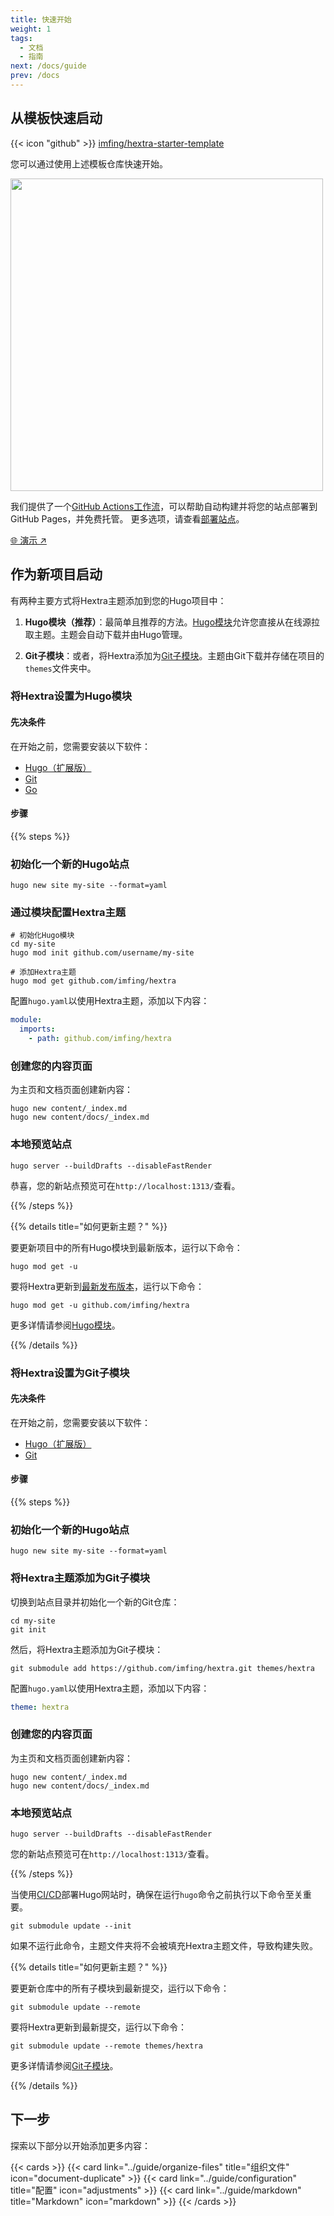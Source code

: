 ```yaml
---
title: 快速开始
weight: 1
tags:
  - 文档
  - 指南
next: /docs/guide
prev: /docs
---
```


## 从模板快速启动

{{< icon "github" >}}&nbsp;[imfing/hextra-starter-template](https://github.com/imfing/hextra-starter-template)

您可以通过使用上述模板仓库快速开始。

<img src="https://docs.github.com/assets/cb-77734/mw-1440/images/help/repository/use-this-template-button.webp" width="500">

我们提供了一个[GitHub Actions工作流](https://docs.github.com/en/pages/getting-started-with-github-pages/configuring-a-publishing-source-for-your-github-pages-site#publishing-with-a-custom-github-actions-workflow)，可以帮助自动构建并将您的站点部署到GitHub Pages，并免费托管。
更多选项，请查看[部署站点](../guide/deploy-site)。

[🌐 演示 ↗](https://imfing.github.io/hextra-starter-template/)

## 作为新项目启动

有两种主要方式将Hextra主题添加到您的Hugo项目中：

1. **Hugo模块（推荐）**：最简单且推荐的方法。[Hugo模块](https://gohugo.io/hugo-modules/)允许您直接从在线源拉取主题。主题会自动下载并由Hugo管理。

2. **Git子模块**：或者，将Hextra添加为[Git子模块](https://git-scm.com/book/en/v2/Git-Tools-Submodules)。主题由Git下载并存储在项目的`themes`文件夹中。

### 将Hextra设置为Hugo模块

#### 先决条件

在开始之前，您需要安装以下软件：

- [Hugo（扩展版）](https://gohugo.io/installation/)
- [Git](https://git-scm.com/)
- [Go](https://go.dev/)

#### 步骤

{{% steps %}}

### 初始化一个新的Hugo站点

```shell
hugo new site my-site --format=yaml
```

### 通过模块配置Hextra主题

```shell
# 初始化Hugo模块
cd my-site
hugo mod init github.com/username/my-site

# 添加Hextra主题
hugo mod get github.com/imfing/hextra
```

配置`hugo.yaml`以使用Hextra主题，添加以下内容：

```yaml
module:
  imports:
    - path: github.com/imfing/hextra
```

### 创建您的内容页面

为主页和文档页面创建新内容：

```shell
hugo new content/_index.md
hugo new content/docs/_index.md
```

### 本地预览站点

```shell
hugo server --buildDrafts --disableFastRender
```

恭喜，您的新站点预览可在`http://localhost:1313/`查看。

{{% /steps %}}


{{% details title="如何更新主题？" %}}

要更新项目中的所有Hugo模块到最新版本，运行以下命令：

```shell
hugo mod get -u
```

要将Hextra更新到[最新发布版本](https://github.com/imfing/hextra/releases)，运行以下命令：

```shell
hugo mod get -u github.com/imfing/hextra
```

更多详情请参阅[Hugo模块](https://gohugo.io/hugo-modules/use-modules/#update-all-modules)。

{{% /details %}}

### 将Hextra设置为Git子模块

#### 先决条件

在开始之前，您需要安装以下软件：

- [Hugo（扩展版）](https://gohugo.io/installation/)
- [Git](https://git-scm.com/)

#### 步骤

{{% steps %}}

### 初始化一个新的Hugo站点

```shell
hugo new site my-site --format=yaml
```

### 将Hextra主题添加为Git子模块

切换到站点目录并初始化一个新的Git仓库：

```shell
cd my-site
git init
```

然后，将Hextra主题添加为Git子模块：

```shell
git submodule add https://github.com/imfing/hextra.git themes/hextra
```

配置`hugo.yaml`以使用Hextra主题，添加以下内容：

```yaml
theme: hextra
```

### 创建您的内容页面

为主页和文档页面创建新内容：

```shell
hugo new content/_index.md
hugo new content/docs/_index.md
```

### 本地预览站点

```shell
hugo server --buildDrafts --disableFastRender
```

您的新站点预览可在`http://localhost:1313/`查看。

{{% /steps %}}


当使用[CI/CD](https://en.wikipedia.org/wiki/CI/CD)部署Hugo网站时，确保在运行`hugo`命令之前执行以下命令至关重要。

```shell
git submodule update --init
```

如果不运行此命令，主题文件夹将不会被填充Hextra主题文件，导致构建失败。


{{% details title="如何更新主题？" %}}

要更新仓库中的所有子模块到最新提交，运行以下命令：

```shell
git submodule update --remote
```

要将Hextra更新到最新提交，运行以下命令：

```shell
git submodule update --remote themes/hextra
```

更多详情请参阅[Git子模块](https://git-scm.com/book/en/v2/Git-Tools-Submodules)。

{{% /details %}}

## 下一步

探索以下部分以开始添加更多内容：

{{< cards >}}
  {{< card link="../guide/organize-files" title="组织文件" icon="document-duplicate" >}}
  {{< card link="../guide/configuration" title="配置" icon="adjustments" >}}
  {{< card link="../guide/markdown" title="Markdown" icon="markdown" >}}
{{< /cards >}}